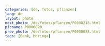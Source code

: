 ```yaml
---
categories: [de, fotos, pflanzen]
lang: de
layout: photo
next_photo: /de/fotos/pflanzen/P0000218.html
picname: P0000020
prev_photo: /de/fotos/pflanzen/P0000088.html
tags: [Bank, Moringa]
---
```


